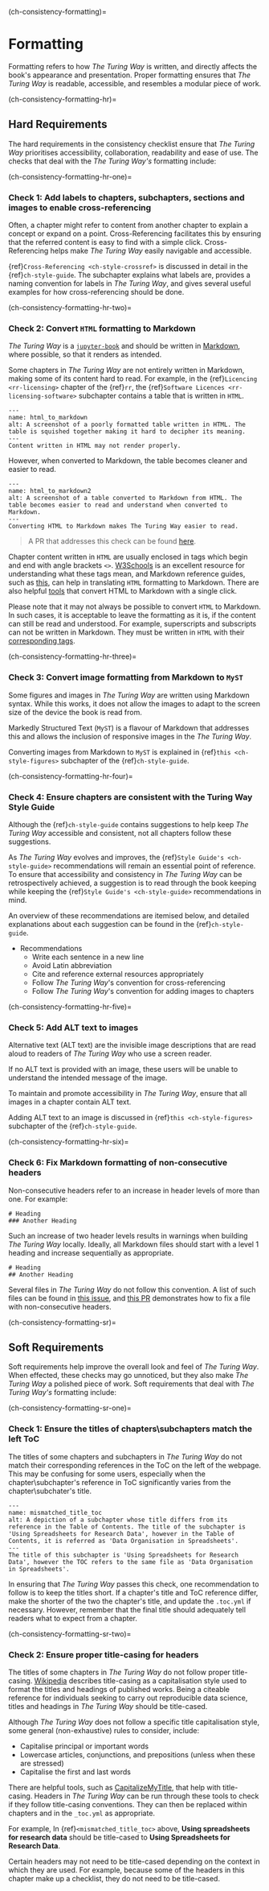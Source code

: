 (ch-consistency-formatting)=
# Formatting

Formatting refers to how _The Turing Way_ is written, and directly affects the book's appearance and presentation.
Proper formatting ensures that _The Turing Way_ is readable, accessible, and resembles a modular piece of work.


(ch-consistency-formatting-hr)=
## Hard Requirements

The hard requirements in the consistency checklist ensure that _The Turing Way_ prioritises accessibility, collaboration, readability and ease of use. 
The checks that deal with the _The Turing Way's_ formatting include: 

(ch-consistency-formatting-hr-one)=
### Check 1: Add labels to chapters, subchapters, sections and images to enable cross-referencing

Often, a chapter might refer to content from another chapter to explain a concept or expand on a point.
Cross-Referencing facilitates this by ensuring that the referred content is easy to find with a simple click.
Cross-Referencing helps make _The Turing Way_ easily navigable and accessible.

{ref}`Cross-Referencing <ch-style-crossref>` is discussed in detail in the {ref}`ch-style-guide`. The subchapter explains what labels are, provides a naming convention for labels in _The Turing Way_, and gives several useful examples for how cross-referencing should be done.

(ch-consistency-formatting-hr-two)=
### Check 2: Convert `HTML` formatting to Markdown

_The Turing Way_ is a [`jupyter-book`](https://jupyterbook.org/intro.html) and should be written in [Markdown](https://en.wikipedia.org/wiki/Markdown), where possible, so that it renders as intended. 

Some chapters in _The Turing Way_ are not entirely written in Markdown, making some of its content hard to read.
For example, in the {ref}`Licencing <rr-licensing>` chapter of the {ref}`rr`, the {ref}`Software Licences <rr-licensing-software>` subchapter contains a table that is written in `HTML`.

```{figure} ../../figures/html_to_markdown.png
---
name: html_to_markdown
alt: A screenshot of a poorly formatted table written in HTML. The table is squished together making it hard to decipher its meaning.
---
Content written in HTML may not render properly.
```

However, when converted to Markdown, the table becomes cleaner and easier to read.

```{figure} ../../figures/html_to_markdown2.png
---
name: html_to_markdown2
alt: A screenshot of a table converted to Markdown from HTML. The table becomes easier to read and understand when converted to Markdown.
---
Converting HTML to Markdown makes The Turing Way easier to read.
```
> A PR that addresses this check can be found [here](https://github.com/alan-turing-institute/the-turing-way/pull/1460).

Chapter content written in `HTML` are usually enclosed in tags which begin and end with angle brackets `<>`. [W3Schools](https://www.w3schools.com/html/html_elements.asp) is an excellent resource for understanding what these tags mean, and Markdown reference guides, such as [this](https://www.markdownguide.org/cheat-sheet/), can help in translating `HTML` formatting to Markdown.
There are also helpful [tools](https://jmalarcon.github.io/markdowntables/) that convert HTML to Markdown with a single click.

Please note that it may not always be possible to convert `HTML` to Markdown. 
In such cases, it is acceptable to leave the formatting as it is, if the content can still be read and understood. 
For example, superscripts and subscripts can not be written in Markdown.
They must be written in `HTML` with their [corresponding tags](https://support.squarespace.com/hc/en-us/articles/206543587-Markdown-cheat-sheet#toc-superscript-and-subscript).

(ch-consistency-formatting-hr-three)=
### Check 3: Convert image formatting from Markdown to `MyST`

Some figures and images in _The Turing Way_ are written using Markdown syntax.
While this works, it does not allow the images to adapt to the screen size of the device the book is read from. 

Markedly Structured Text (`MyST`) is a flavour of Markdown that addresses this and allows the inclusion of responsive images in the _The Turing Way_.

Converting images from Markdown to `MyST` is explained in {ref}`this <ch-style-figures>` subchapter of the {ref}`ch-style-guide`.

(ch-consistency-formatting-hr-four)=
### Check 4: Ensure chapters are consistent with the Turing Way Style Guide

Although the {ref}`ch-style-guide` contains suggestions to help keep _The Turing Way_ accessible and consistent, not all chapters follow these suggestions.

As _The Turing Way_ evolves and improves, the {ref}`Style Guide's <ch-style-guide>` recommendations will remain an essential point of reference. 
To ensure that accessibility and consistency in _The Turing Way_ can be retrospectively achieved, a suggestion is to read through the book keeping while keeping the {ref}`Style Guide's <ch-style-guide>` recommendations in mind. 

An overview of these recommendations are itemised below, and detailed explanations about each suggestion can be found in the {ref}`ch-style-guide`.

- Recommendations
    - Write each sentence in a new line
    - Avoid Latin abbreviation
    - Cite and reference external resources appropriately
    - Follow _The Turing Way_'s convention for cross-referencing
    - Follow _The Turing Way_'s convention for adding images to chapters


(ch-consistency-formatting-hr-five)=
### Check 5: Add ALT text to images

Alternative text (ALT text) are the invisible image descriptions that are read aloud to readers of _The Turing Way_ who use a screen reader.

If no ALT text is provided with an image, these users will be unable to understand the intended message of the image.

To maintain and promote accessibility in _The Turing Way_, ensure that all images in a chapter contain ALT text.

Adding ALT text to an image is discussed in {ref}`this <ch-style-figures>` subchapter of the {ref}`ch-style-guide`.

(ch-consistency-formatting-hr-six)=
### Check 6: Fix Markdown formatting of non-consecutive headers

Non-consecutive headers refer to an increase in header levels of more than one. 
For example:

```
# Heading
### Another Heading
```
Such an increase of two header levels results in warnings when building _The Turing Way_ locally.
Ideally, all Markdown files should start with a level 1 heading and increase sequentially as appropriate.

```
# Heading
## Another Heading
```

Several files in _The Turing Way_ do not follow this convention. 
A list of such files can be found in [this issue](https://github.com/alan-turing-institute/the-turing-way/issues/1321), and [this PR](https://github.com/alan-turing-institute/the-turing-way/pull/1451) demonstrates how to fix a file with non-consecutive headers.

(ch-consistency-formatting-sr)=
## Soft Requirements

Soft requirements help improve the overall look and feel of _The Turing Way_.
When effected, these checks may go unnoticed, but they also make _The Turing Way_ a polished piece of work.
Soft requirements that deal with _The Turing Way's_ formatting include: 

(ch-consistency-formatting-sr-one)=
### Check 1: Ensure the titles of chapters\subchapters match the left ToC

The titles of some chapters and subchapters in _The Turing Way_ do not match their corresponding references in the ToC on the left of the webpage.
This may be confusing for some users, especially when the chapter\subchapter's reference in ToC significantly varies from the chapter\subchater's title.

```{figure} ../../figures/mismatched_title_toc.png
---
name: mismatched_title_toc
alt: A depiction of a subchapter whose title differs from its reference in the Table of Contents. The title of the subchapter is 'Using Spreadsheets for Research Data', however in the Table of Contents, it is referred as 'Data Organisation in Spreadsheets'.
---
The title of this subchapter is 'Using Spreadsheets for Research Data', however the TOC refers to the same file as 'Data Organisation in Spreadsheets'.
```

In ensuring that _The Turing Way_ passes this check, one recommendation to follow is to keep the titles short.
If a chapter's title and ToC reference differ, make the shorter of the two the chapter's title, and update the `.toc.yml` if necessary. 
However, remember that the final title should adequately tell readers what to expect from a chapter.


(ch-consistency-formatting-sr-two)=
### Check 2: Ensure proper title-casing for headers

The titles of some chapters in _The Turing Way_ do not follow proper title-casing.
[Wikipedia](https://en.wikipedia.org/wiki/Title_case) describes title-casing as a capitalisation style used to format the titles and headings of published works.
Being a citeable reference for individuals seeking to carry out reproducible data science, titles and headings in _The Turing Way_ should be title-cased.

Although _The Turing Way_ does not follow a specific title capitalisation style, some general (non-exhaustive) rules to consider, include:
- Capitalise principal or important words
- Lowercase articles, conjunctions, and prepositions (unless when these are stressed)
- Capitalise the first and last words

There are helpful tools, such as [CapitalizeMyTitle](https://capitalizemytitle.com/), that help with title-casing.
Headers in _The Turing Way_ can be run through these tools to check if they follow title-casing conventions.
They can then be replaced within chapters and in the `_toc.yml` as appropriate.

For example, In {ref}`<mismatched_title_toc>` above, **Using spreadsheets for research data** should be title-cased to **Using Spreadsheets for Research Data**.

Certain headers may not need to be title-cased depending on the context in which they are used.
For example, because some of the headers in this chapter make up a checklist, they do not need to be title-cased.
